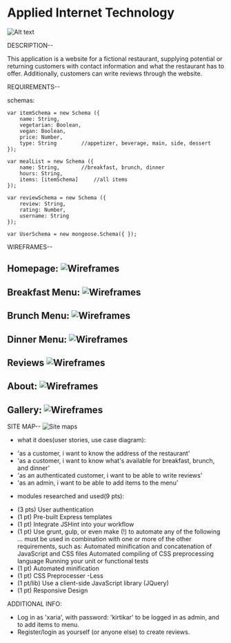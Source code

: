# Applied Internet Technology

![Alt text](./documentation/cookies.jpg?raw=true "Optional Title")

DESCRIPTION--  

This application is a website for a fictional restaurant, supplying potential or returning customers with contact information and what the restaurant has to offer. Additionally, customers can write reviews through the website.


REQUIREMENTS-- 

schemas:  

	var itemSchema = new Schema ({
		name: String,
		vegetarian: Boolean,
		vegan: Boolean,
		price: Number,
		type: String		//appetizer, beverage, main, side, dessert
	});

	var mealList = new Schema ({
		name: String,		//breakfast, brunch, dinner
		hours: String,
		items: [itemSchema]		//all items
	});

	var reviewSchema = new Schema ({
		review: String, 
		rating: Number,
		username: String
	});
	
	var UserSchema = new mongoose.Schema({ });

WIREFRAMES--

Homepage:
![Wireframes](./documentation/Homepage.png?raw=true "Wireframes")
----------------------------------------------------------------
Breakfast Menu:
![Wireframes](./documentation/Breakfast.png?raw=true "Wireframes")
----------------------------------------------------------------
Brunch Menu:
![Wireframes](./documentation/Brunch.png?raw=true "Wireframes")
----------------------------------------------------------------
Dinner Menu:
![Wireframes](./documentation/Dinner.png?raw=true "Wireframes")
----------------------------------------------------------------
Reviews
![Wireframes](./documentation/Reviews.png?raw=true "Wireframes")
----------------------------------------------------------------
About:
![Wireframes](./documentation/About.png?raw=true "Wireframes")
----------------------------------------------------------------
Gallery:
![Wireframes](./documentation/Gallery.png?raw=true "Wireframes")
----------------------------------------------------------------

SITE MAP--
![Site maps](./documentation/sitemap.png?raw=true "Site Maps")

- what it does(user stories, use case diagram):
 * 'as a customer, i want to know the address of the restaurant'
 * 'as a customer, i want to know what's available for breakfast, brunch, and dinner'
 * 'as an authenticated customer, i want to be able to write reviews'
 * 'as an admin, i want to be able to add items to the menu'

- modules researched and used(9 pts):
 * (3 pts) User authentication 
 * (1 pt) Pre-built Express templates
 * (1 pt) Integrate JSHint into your workflow
 * (1 pt) Use grunt, gulp, or even make (!) to automate any of the following … must be used in combination with one or more of the other requirements, such as:
	Automated minification and concatenation of JavaScript and CSS files
	Automated compiling of CSS preprocessing language
	Running your unit or functional tests
 * (1 pt) Automated minification
 * (1 pt) CSS Preprocesser -Less
 * (1 pt/lib) Use a client-side JavaScript library (JQuery)
 * (1 pt) Responsive Design 

ADDITIONAL INFO:
* Log in as 'xaria', with password: 'kirtikar' to be logged in as admin, and to add items to menu.
* Register/login as yourself (or anyone else) to create reviews.